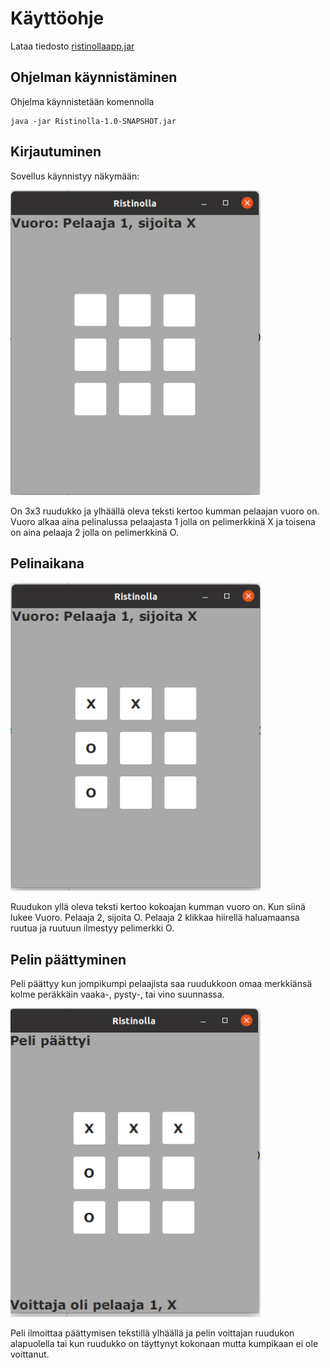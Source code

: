 # Käyttöohje

Lataa tiedosto [ristinollaapp.jar](https://github.com/Tiiawss/ot-harjoitustyo/releases/tag/0.1)


## Ohjelman käynnistäminen

Ohjelma käynnistetään komennolla 

```
java -jar Ristinolla-1.0-SNAPSHOT.jar

```

## Kirjautuminen

Sovellus käynnistyy näkymään:

<img src="https://github.com/Tiiawss/ot-harjoitustyo/blob/main/dokumentaatio/kuvat/Screenshot%20from%202021-05-07%2013-15-46.png" width="400">

On 3x3 ruudukko ja ylhäällä oleva teksti kertoo kumman pelaajan vuoro on. Vuoro alkaa aina pelinalussa pelaajasta 1 jolla on pelimerkkinä X ja toisena on aina pelaaja 2 jolla on pelimerkkinä O.

## Pelinaikana

<img src="https://github.com/Tiiawss/ot-harjoitustyo/blob/main/dokumentaatio/kuvat/Screenshot%20from%202021-05-07%2013-16-05.png" width="400">

Ruudukon yllä oleva teksti kertoo kokoajan kumman vuoro on. Kun siinä lukee Vuoro. Pelaaja 2, sijoita O. Pelaaja 2 klikkaa hiirellä haluamaansa ruutua ja ruutuun ilmestyy pelimerkki O.



## Pelin päättyminen

Peli päättyy kun jompikumpi pelaajista saa ruudukkoon omaa merkkiänsä kolme peräkkäin vaaka-, pysty-, tai vino suunnassa.

<img src="https://github.com/Tiiawss/ot-harjoitustyo/blob/main/dokumentaatio/kuvat/Screenshot%20from%202021-05-07%2013-16-15.png" width="400">

Peli ilmoittaa päättymisen tekstillä ylhäällä ja pelin voittajan ruudukon alapuolella tai kun ruudukko on täyttynyt kokonaan mutta kumpikaan ei ole voittanut.

